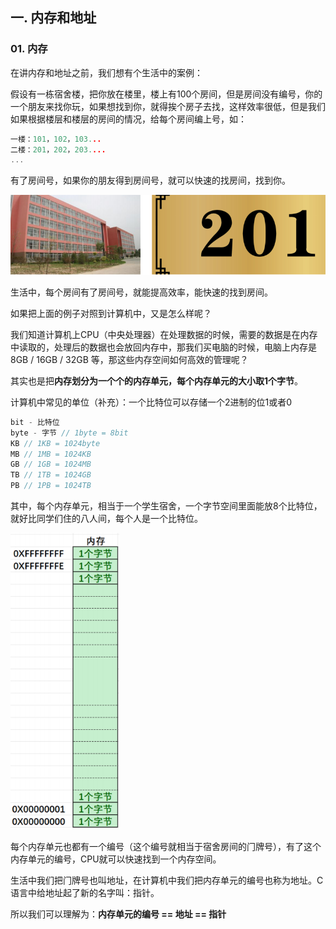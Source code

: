 ## 一. 内存和地址

### 01. 内存

在讲内存和地址之前，我们想有个⽣活中的案例：

假设有⼀栋宿舍楼，把你放在楼⾥，楼上有100个房间，但是房间没有编号，你的⼀个朋友来找你玩，如果想找到你，就得挨个房⼦去找，这样效率很低，但是我们如果根据楼层和楼层的房间的情况，给每个房间编上号，如：

```c
⼀楼：101，102，103...
⼆楼：201，202，203....
...
```

有了房间号，如果你的朋友得到房间号，就可以快速的找房间，找到你。

<img src="assets/image-20240415234149648.png" alt="image-20240415234149648" style="zoom:80%;" />

⽣活中，每个房间有了房间号，就能提⾼效率，能快速的找到房间。

如果把上⾯的例⼦对照到计算机中，⼜是怎么样呢？

我们知道计算机上CPU（中央处理器）在处理数据的时候，需要的数据是在内存中读取的，处理后的数据也会放回内存中，那我们买电脑的时候，电脑上内存是 8GB / 16GB / 32GB 等，那这些内存空间如何⾼效的管理呢？ 

其实也是把**内存划分为⼀个个的内存单元，每个内存单元的⼤⼩取1个字节**。

计算机中常⻅的单位（补充）：⼀个⽐特位可以存储⼀个2进制的位1或者0

```c
bit - ⽐特位
byte - 字节 // 1byte = 8bit
KB // 1KB = 1024byte
MB // 1MB = 1024KB
GB // 1GB = 1024MB
TB // 1TB = 1024GB
PB // 1PB = 1024TB
```

其中，每个内存单元，相当于⼀个学⽣宿舍，⼀个字节空间⾥⾯能放8个⽐特位，就好⽐同学们住的⼋⼈间，每个⼈是⼀个⽐特位。

<img src="assets/image-20240415235125472.png" alt="image-20240415235125472" style="zoom:80%;" />

每个内存单元也都有⼀个编号（这个编号就相当于宿舍房间的⻔牌号），有了这个内存单元的编号，CPU就可以快速找到⼀个内存空间。

⽣活中我们把⻔牌号也叫地址，在计算机中我们把内存单元的编号也称为地址。C语⾔中给地址起了新的名字叫：指针。

所以我们可以理解为：**内存单元的编号 == 地址 == 指针**







